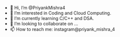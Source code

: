 - 👋 Hi, I’m @PriyankMishra4
- 👀 I’m interested in Coding and Cloud Computing.
- 🌱 I’m currently learning C/C++ and DSA.
- 💞️ I’m looking to collaborate on ...
- 📫 How to reach me: instagram@priyank_mishra_4

<!---
PriyankMishra4/PriyankMishra4 is a ✨ special ✨ repository because its `README.md` (this file) appears on your GitHub profile.
You can click the Preview link to take a look at your changes.
--->
